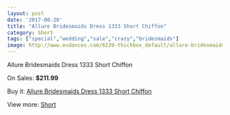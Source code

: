 ```yaml
---
layout: post
date: '2017-08-20'
title: "Allure Bridesmaids Dress 1333 Short Chiffon"
category: Short
tags: ["special","wedding","sale","crazy","bridesmaids"]
image: http://www.eudances.com/6239-thickbox_default/allure-bridesmaids-dress-1333-short-chiffon.jpg
---
```

Allure Bridesmaids Dress 1333 Short Chiffon

On Sales: **$211.99**
<a href="https://www.eudances.com/en/short/2244-allure-bridesmaids-dress-1333-short-chiffon.html"><amp-img layout="responsive" width="600" height="600" src="//www.eudances.com/6239-thickbox_default/allure-bridesmaids-dress-1333-short-chiffon.jpg" alt="Allure Bridesmaids Dress 1333 Short Chiffon 0" /></a>

Buy it: [Allure Bridesmaids Dress 1333 Short Chiffon](https://www.eudances.com/en/short/2244-allure-bridesmaids-dress-1333-short-chiffon.html "Allure Bridesmaids Dress 1333 Short Chiffon")

View more: [Short](https://www.eudances.com/en/25-short "Short")
